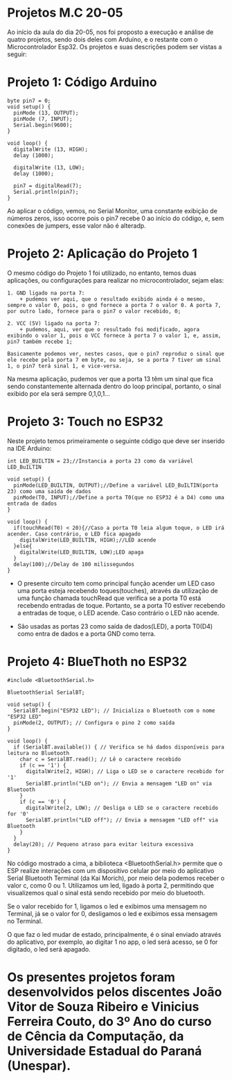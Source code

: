 # Projetos M.C 20-05 

Ao início da aula do dia 20-05, nos foi proposto a execução e análise de quatro projetos, sendo dois deles com Arduíno, e o restante com o Microcontrolador Esp32. Os projetos e suas descrições podem ser vistas a seguir:

# Projeto 1: Código Arduino

    byte pin7 = 0;
    void setup() {
      pinMode (13, OUTPUT);
      pinMode (7, INPUT);
      Serial.begin(9600);
    }
    
    void loop() {
      digitalWrite (13, HIGH);
      delay (1000);
    
      digitalWrite (13, LOW);
      delay (1000);
    
      pin7 = digitalRead(7);
      Serial.println(pin7);
    }

Ao aplicar o código, vemos, no Serial Monitor, uma constante exibição de números zeros, isso ocorre pois o pin7 recebe 0 ao início do código, e, sem conexões de jumpers, esse valor não é alteradp.

# Projeto 2: Aplicação do Projeto 1

O mesmo código do Projeto 1 foi utilizado, no entanto, temos duas aplicações, ou configurações para realizar no microcontrolador, sejam elas:

    1. GND ligado na porta 7:
        + pudemos ver aqui, que o resultado exibido ainda é o mesmo, sempre o valor 0, pois, o gnd fornece a porta 7 o valor 0. A porta 7, por outro lado, fornece para o pin7 o valor recebido, 0;

    2. VCC (5V) ligado na porta 7:
        + pudemos, aqui, ver que o resultado foi modificado, agora exibindo o valor 1, pois o VCC fornece à porta 7 o valor 1, e, assim, pin7 também recebe 1;

    Basicamente podemos ver, nestes casos, que o pin7 reproduz o sinal que ele recebe pela porta 7 em byte, ou seja, se a porta 7 tiver um sinal 1, o pin7 terá sinal 1, e vice-versa.
    
Na mesma aplicação, pudemos ver que a porta 13 têm um sinal que fica sendo constantemente alternada dentro do loop principal, portanto, o sinal exibido por ela será sempre 0,1,0,1...

# Projeto 3: Touch no ESP32 

Neste projeto temos primeiramente o seguinte código que deve ser inserido na IDE Arduino:

    int LED_BUILTIN = 23;//Instancia a porta 23 como da variável LED_BuILTIN
    
    void setup() {
      pinMode(LED_BUILTIN, OUTPUT);//Define a variável LED_BuILTIN(porta 23) como uma saída de dados
      pinMode(T0, INPUT);//Define a porta T0(que no ESP32 é a D4) como uma entrada de dados
    }
    
    void loop() {
      if(touchRead(T0) < 20){//Caso a porta T0 leia algum toque, o LED irá acender. Caso contrário, o LED fica apagado
        digitalWrite(LED_BUILTIN, HIGH);//LED acende
      }else{
        digitalWrite(LED_BUILTIN, LOW);LED apaga
      }
      delay(100);//Delay de 100 milissegundos
    }

+ O presente circuito tem como principal função acender um LED caso uma porta esteja recebendo toques(touches), através da utilização de uma função chamada touchRead que verifica se a porta T0 está recebendo entradas de toque. Portanto, se a porta T0 estiver recebendo a entradas de toque, o LED acende. Caso contrário o LED não acende.

+ São usadas as portas 23 como saída de dados(LED), a porta T0(D4) como entra de dados e a porta GND como terra.


# Projeto 4: BlueThoth no ESP32

    #include <BluetoothSerial.h>
    
    BluetoothSerial SerialBT;
    
    void setup() {
      SerialBT.begin("ESP32 LED"); // Inicializa o Bluetooth com o nome "ESP32 LED"
      pinMode(2, OUTPUT); // Configura o pino 2 como saída
    }
    
    void loop() {
      if (SerialBT.available()) { // Verifica se há dados disponíveis para leitura no Bluetooth
        char c = SerialBT.read(); // Lê o caractere recebido
        if (c == '1') {
          digitalWrite(2, HIGH); // Liga o LED se o caractere recebido for '1'
          SerialBT.println("LED on"); // Envia a mensagem "LED on" via Bluetooth
        }
        if (c == '0') {
          digitalWrite(2, LOW); // Desliga o LED se o caractere recebido for '0'
          SerialBT.println("LED off"); // Envia a mensagem "LED off" via Bluetooth
        }
      }
      delay(20); // Pequeno atraso para evitar leitura excessiva
    }

No código mostrado a cima, a biblioteca <BluetoothSerial.h> permite que o ESP realize interações com um dispositivo celular por meio do aplicativo Serial Bluetooth Terminal (da Kai Morich), por meio dela podemos receber o valor c, como 0 ou 1. Utilizamos um led, ligado à porta 2, permitindo que visualizemos qual o sinal está sendo recebido por meio do bluetooth.

Se o valor recebido for 1, ligamos o led e exibimos uma mensagem no Terminal, já se o valor for 0, desligamos o led e exibimos essa mensagem no Terminal.

O que faz o led mudar de estado, principalmente, é o sinal enviado através do aplicativo, por exemplo, ao digitar 1 no app, o led será acesso, se 0 for digitado, o led será apagado.

# Os presentes projetos foram desenvolvidos pelos discentes João Vitor de Souza Ribeiro e Vinicius Ferreira Couto, do 3º Ano do curso de Cência da Computação, da Universidade Estadual do Paraná (Unespar).

